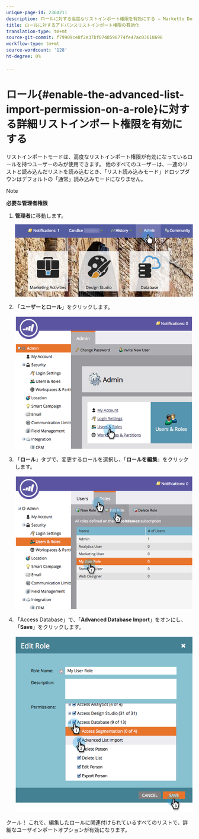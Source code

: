 ```yaml
---
unique-page-id: 2360211
description: ロールに対する高度なリストインポート権限を有効にする — Marketto Docs — 製品ドキュメント
title: ロールに対するアドバンスリストインポート権限の有効化
translation-type: tm+mt
source-git-commit: f79909ce8f2e37bf0748596774fe47ac03618696
workflow-type: tm+mt
source-wordcount: '128'
ht-degree: 0%

---
```



# ロール{#enable-the-advanced-list-import-permission-on-a-role}に対する詳細リストインポート権限を有効にする

リストインポートモードは、高度なリストインポート権限が有効になっているロールを持つユーザーのみが使用できます。 他のすべてのユーザーは、一連のリストと読み込んだリストを読み込むとき、「リスト読み込みモード」ドロップダウンはデフォルトの「通常」読み込みモードになりません。

>[!NOTE]
>
>**必要な管理者権限**

1. **管理者**&#x200B;に移動します。

   ![](assets/adminhand-2.png)

1. 「**ユーザーとロール**」をクリックします。

   ![](assets/image2014-9-17-11-3a50-3a38.png)

1. 「**ロール**」タブで、変更するロールを選択し、「**ロールを編集**」をクリックします。

   ![](assets/image2014-9-17-11-3a51-3a49.png)

1. 「Access Database」で、「**Advanced Database Import**」をオンにし、「**Save**」をクリックします。

   ![](assets/four-1.png)

クール！ これで、編集したロールに関連付けられているすべてのリストで、詳細なユーザインポートオプションが有効になります。
